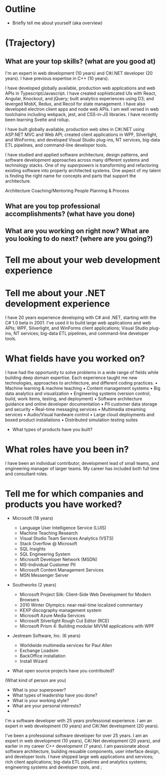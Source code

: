 # Outline

- Briefly tell me about yourself (aka overview)

# (Trajectory)

## What are your top skills? (what are you good at)

I'm an expert in web development (10 years) and C#/.NET developer (20 years). I have previous expertise in C++ (10 years).

I have developed globally available, production web applications and web APIs in Typescript/Javascript. I have created sophisticated UIs with React, Angular, Knockout, and jQuery; built analytics experiences using D3; and leverged MobX, Redux, and Recoil for state management. I have also developed electron client apps and node web APIs. I am well versed in web toolchains including webpack, jest, and CSS-in-JS libraries. I have recently been learning Svelte and rollup.

I have built globally available, production web sites in C#/.NET using ASP.NET MVC and Web API; created client applications in WPF, Silverlight, and WinForms; and developed Visual Studio plug-ins, NT services, big-data ETL pipelines, and
command-line developer tools.

I have studied and applied software architecture, design patterns, and software development approaches across many different systems and technology stacks. One of my _superpowers_ is transforming and refactoring existing software into properly architected systems. One aspect of my talent is finding the right name for concepts and parts that support the architecture.

Architecture
Coaching/Mentoring People
Planning & Process

## What are you top professional accomplishments? (what have you done)

## What are you working on right now? What are you looking to do next? (where are you going?)

# Tell me about your web development experience

# Tell me about your .NET development experience

I have 20 years experience developing with C# and .NET, starting with the C# 1.0 beta in 2001. I've used it to build large web applications and web APIs; WPF, Silverlight, and WinForms client applications; Visual Studio plug-ins, NT services; big-data ETL pipelines, and command-line developer tools.

# What fields have you worked on?

I have had the opportunity to solve problems in a wide range of fields while building deep domain expertise. Each experience taught me new technologies, approaches to architecture, and different coding practices.
• Machine learning & machine teaching
• Content management systems
• Big data analytics and visualization
• Engineering systems (version control, build, work items, testing, and deployment)
• Software architecture guidance and online developer documentation
• PII customer data storage and security
• Real-time messaging services
• Multimedia streaming services
• Audio/Visual hardware control
• Large cloud deployments and boxed product installations
• Distributed simulation testing suites

- What types of products have you built?

# What roles have you been in?

I have been an individual contributor, development lead of small teams, and engineering manager of larger teams. My career has included both full time and consultant roles.

# Tell me for which companies and products you have worked?

- Microsoft (18 years)
  - Language User Intelligence Service (LUIS)
  - Machine Teaching Research
  - Visual Studio Team Services Analytics (VSTS)
  - Stack Overflow @ Microsoft
  - SQL Insights
  - SQL Engineering System
  - Microsoft Developer Network (MSDN)
  - MS-Individual Customer PII
  - Microsoft Content Management Services
  - MSN Messenger Server
- Southworks (2 years)
  - Microsoft Project Silk: Client-Side Web Development for Modern Browsers
  - 2010 Winter Olympics: near-real-time localized commentary
  - KEXP discography management system
  - Microsoft Azure Media Services
  - Microsoft Silverlight Rough Cut Editor (RCE)
  - Microsoft Prism 4: Building modular MVVM applications with WPF
- Jestream Software, Inc. (6 years)

  - Worldwide multimedia services for Paul Allen
  - Exchange Loadsim
  - BackOffice installation
  - Install Wizard

- What open source projects have you contributed?

(What kind of person are you)

- What is your superpower?
- What types of leadership have you done?
- What is your working style?
- What are your personal interests?
-

I'm a software developer with 25 years professional experience. I am an expert in web development (10 years) and C#/.Net development (20 years).

I've been a professional software developer for over 25 years. I am an expert in web development (10 years), C#/.Net development (20 years), and earlier in my career C++ development (7 years). I am passionate about software architecture, building resuable components, user interface design, and developer tools. I have shipped large web applications and services; rich client applications; big-data ETL pipelines and analytics systems; engineering systems and developer tools, and ;
